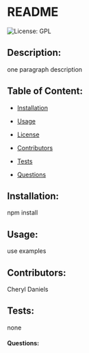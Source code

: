 
# README

![License: GPL](https://img.shields.io/badge/License-GPL-brightgreen)

## Description: 
one paragraph description

## Table of Content:
  * [Installation](#installation)

  * [Usage](#usage)

  * [License](#license)

  * [Contributors](#contributors)

  * [Tests](#tests)

  * [Questions](#questions)


## Installation:
npm install

## Usage:
use examples

## Contributors:
Cheryl Daniels

## Tests:
none

#### Questions:


